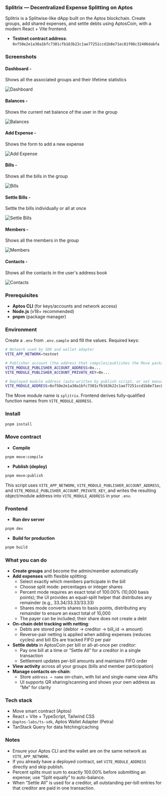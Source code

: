 ### Splitrix — Decentralized Expense Splitting on Aptos

Splitrix is a Splitwise-like dApp built on the Aptos blockchain. Create groups, add shared expenses, and settle debts using AptosCoin, with a modern React + Vite frontend.

- **Testnet contract address**: `0xf50e2e1a30a1bfc7301cfb163b22c1ae77251ccd1b8e71ec81f08c32406dabfa`

### Screenshots

#### Dashboard - 
Shows all the associated groups and their lifetime statistics

![Dashboard](images/dashboard.png)

#### Balances - 
Shows the current net balance of the user in the group

![Balances](images/balances.png)

#### Add Expense -
Shows the form to add a new expense

![Add Expense](images/add-expense.png)

#### Bills - 
Shows all the bills in the group

![Bills](images/bills.png)

#### Settle Bills -
Settle the bills individually or all at once

![Settle Bills](images/settle-debt.png)

#### Members -
Shows all the members in the group

![Members](images/members.png)

#### Contacts -
Shows all the contacts in the user's address book

![Contacts](images/contacts.png)

### Prerequisites

- **Aptos CLI** (for keys/accounts and network access)
- **Node.js** (v18+ recommended)
- **pnpm** (package manager)

### Environment

Create a `.env` from `.env.sample` and fill the values. Required keys:

```bash
# Network used by SDK and wallet adapter
VITE_APP_NETWORK=testnet

# Publisher account (the address that compiles/publishes the Move package)
VITE_MODULE_PUBLISHER_ACCOUNT_ADDRESS=0x...
VITE_MODULE_PUBLISHER_ACCOUNT_PRIVATE_KEY=0x...

# Deployed module address (auto-written by publish script, or set manually)
VITE_MODULE_ADDRESS=0xf50e2e1a30a1bfc7301cfb163b22c1ae77251ccd1b8e71ec81f08c32406dabfa
```

The Move module name is `splitrix`. Frontend derives fully-qualified function names from `VITE_MODULE_ADDRESS`.

### Install

```bash
pnpm install
```

### Move contract

- **Compile**
```bash
pnpm move:compile
```

- **Publish (deploy)**
```bash
pnpm move:publish
```
This script uses `VITE_APP_NETWORK`, `VITE_MODULE_PUBLISHER_ACCOUNT_ADDRESS`, and `VITE_MODULE_PUBLISHER_ACCOUNT_PRIVATE_KEY`, and writes the resulting object/module address into `VITE_MODULE_ADDRESS` in your `.env`.

### Frontend

- **Run dev server**
```bash
pnpm dev
```

- **Build for production**
```bash
pnpm build
```

### What you can do

- **Create groups** and become the admin/member automatically
- **Add expenses** with flexible splitting:
  - Select exactly which members participate in the bill
  - Choose split mode: percentages or integer shares
  - Percent mode requires an exact total of 100.00% (10,000 basis points); the UI provides an equal-split helper that distributes any remainder (e.g., 33.34/33.33/33.33)
  - Shares mode converts shares to basis points, distributing any remainder to ensure an exact total of 10,000
  - The payer can be included; their share does not create a debt
- **On-chain debt tracking with netting**:
  - Debts are stored per (debtor → creditor → bill_id → amount)
  - Reverse-pair netting is applied when adding expenses (reduces cycles) and bill IDs are tracked FIFO per pair
- **Settle debts** in AptosCoin per bill or all-at-once per creditor:
  - Pay one bill at a time or “Settle All” for a creditor in a single transaction
  - Settlement updates per-bill amounts and maintains FIFO order
- **View activity** across all your groups (bills and member participation)
- **Manage contacts on-chain**:
  - Store `address → name` on-chain, with list and single-name view APIs
  - UI supports QR sharing/scanning and shows your own address as “Me” for clarity

### Tech stack

- Move smart contract (Aptos)
- React + Vite + TypeScript, Tailwind CSS
- `@aptos-labs/ts-sdk`, Aptos Wallet Adapter (Petra)
- TanStack Query for data fetching/caching

### Notes

- Ensure your Aptos CLI and the wallet are on the same network as `VITE_APP_NETWORK`.
- If you already have a deployed contract, set `VITE_MODULE_ADDRESS` directly and skip publish.
- Percent splits must sum to exactly 100.00% before submitting an expense; use “Split equally” to auto-balance.
- When “Settle All” is used for a creditor, all outstanding per-bill entries for that creditor are paid in one transaction.